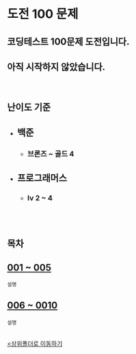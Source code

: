 # 도전 100 문제

## 코딩테스트 100문제 도전입니다.
## <b>아직 시작하지 않았습니다.</b>

<br>

## 난이도 기준
- ## 백준
    - ### 브론즈 ~ 골드 4
- ## 프로그래머스
    - ### lv 2 ~ 4

<br><br>


## 목차

[001 ~ 005](./challenge_001~005.ipynb)
-
    설명

[006 ~ 0010](./challenge_006~010.ipynb)
-
    설명


<br>[<상위폴더로 이동하기](../)